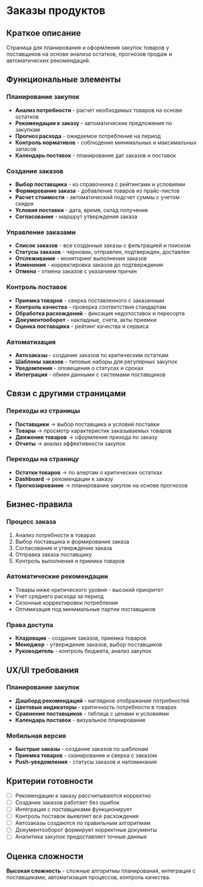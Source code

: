 # Заказы продуктов

## Краткое описание

Страница для планирования и оформления закупок товаров у поставщиков на основе анализа остатков, прогнозов продаж и автоматических рекомендаций.

## Функциональные элементы

### Планирование закупок

- **Анализ потребности** - расчет необходимых товаров на основе остатков
- **Рекомендации к заказу** - автоматические предложения по закупкам
- **Прогноз расхода** - ожидаемое потребление на период
- **Контроль нормативов** - соблюдение минимальных и максимальных запасов
- **Календарь поставок** - планирование дат заказов и поставок

### Создание заказов

- **Выбор поставщика** - из справочника с рейтингами и условиями
- **Формирование заказа** - добавление товаров из прайс-листов
- **Расчет стоимости** - автоматический подсчет суммы с учетом скидок
- **Условия поставки** - дата, время, склад получения
- **Согласование** - маршрут утверждения заказа

### Управление заказами

- **Список заказов** - все созданные заказы с фильтрацией и поиском
- **Статусы заказов** - черновик, отправлен, подтвержден, доставлен
- **Отслеживание** - мониторинг выполнения заказов
- **Изменения** - корректировка заказов до подтверждения
- **Отмена** - отмена заказов с указанием причин

### Контроль поставок

- **Приемка товаров** - сверка поставленного с заказанным
- **Контроль качества** - проверка соответствия стандартам
- **Обработка расхождений** - фиксация недопоставок и пересорта
- **Документооборот** - накладные, счета, акты приемки
- **Оценка поставщика** - рейтинг качества и сервиса

### Автоматизация

- **Автозаказы** - создание заказов по критическим остаткам
- **Шаблоны заказов** - типовые наборы для регулярных закупок
- **Уведомления** - оповещения о статусах и сроках
- **Интеграция** - обмен данными с системами поставщиков

## Связи с другими страницами

### Переходы из страницы

- **Поставщики** → выбор поставщика и условий поставки
- **Товары** → просмотр характеристик заказываемых товаров
- **Движение товаров** → оформление прихода по заказу
- **Отчеты** → анализ эффективности закупок

### Переходы на страницу

- **Остатки товаров** → по алертам о критических остатках
- **Dashboard** → рекомендации к заказу
- **Прогнозирование** → планирование закупок на основе прогнозов

## Бизнес-правила

### Процесс заказа

1. Анализ потребности в товарах
2. Выбор поставщика и формирование заказа
3. Согласование и утверждение заказа
4. Отправка заказа поставщику
5. Контроль выполнения и приемка товаров

### Автоматические рекомендации

- Товары ниже критического уровня - высокий приоритет
- Учет среднего расхода за период
- Сезонные корректировки потребления
- Оптимизация под минимальные партии поставщиков

### Права доступа

- **Кладовщик** - создание заказов, приемка товаров
- **Менеджер** - утверждение заказов, выбор поставщиков
- **Руководитель** - контроль бюджета, анализ закупок

## UX/UI требования

### Планирование закупок

- **Дашборд рекомендаций** - наглядное отображение потребностей
- **Цветовые индикаторы** - критичность потребности в товарах
- **Сравнение поставщиков** - таблица с ценами и условиями
- **Календарь поставок** - визуальное планирование

### Мобильная версия

- **Быстрые заказы** - создание заказов по шаблонам
- **Приемка товаров** - сканирование и сверка с заказом
- **Push-уведомления** - статусы заказов и напоминания

## Критерии готовности

- [ ] Рекомендации к заказу рассчитываются корректно
- [ ] Создание заказов работает без ошибок
- [ ] Интеграция с поставщиками функционирует
- [ ] Контроль поставок выявляет все расхождения
- [ ] Автозаказы создаются по правильным алгоритмам
- [ ] Документооборот формирует корректные документы
- [ ] Аналитика закупок предоставляет точные данные

## Оценка сложности

**Высокая сложность** - сложные алгоритмы планирования, интеграция с поставщиками, автоматизация процессов, контроль качества.
